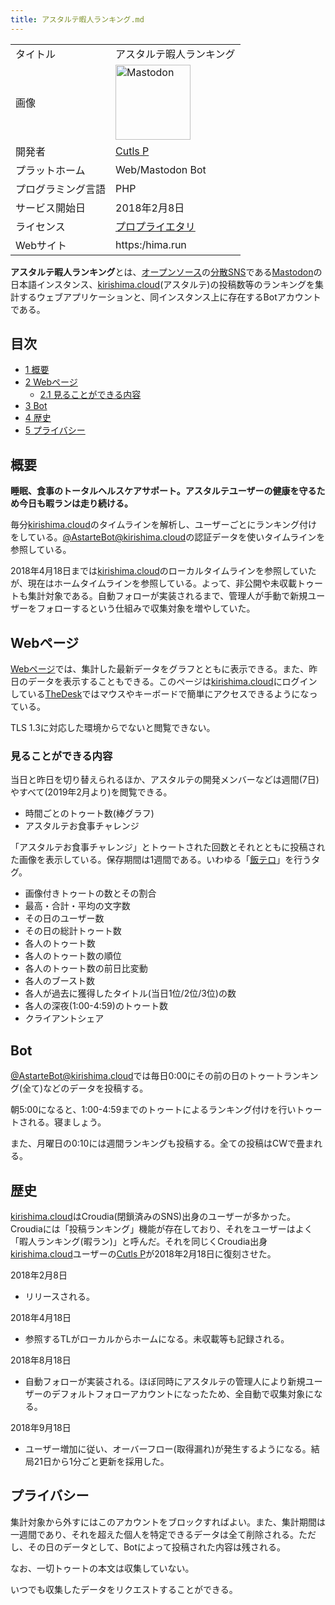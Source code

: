 ```yaml
---
title: アスタルテ暇人ランキング.md
---
```

<div>

|                    |                                                                                                                                                                                                                                                                                                        |
|--------------------|--------------------------------------------------------------------------------------------------------------------------------------------------------------------------------------------------------------------------------------------------------------------------------------------------------|
| タイトル           | アスタルテ暇人ランキング                                                                                                                                                                                                                                                                               |
| 画像               | [<img src="/images/thumb/0/00/Mastodon_logo.png/120px-Mastodon_logo.png" srcset="/images/thumb/0/00/Mastodon_logo.png/180px-Mastodon_logo.png 1.5x, /images/0/00/Mastodon_logo.png 2x" width="120" height="120" alt="Mastodon" />](/%E3%83%95%E3%82%A1%E3%82%A4%E3%83%AB:Mastodon_logo.png "Mastodon") |
| 開発者             | [Cutls P](/Cutls_P "Cutls P")                                                                                                                                                                                                                                                                          |
| プラットホーム     | Web/Mastodon Bot                                                                                                                                                                                                                                                                                       |
| プログラミング言語 | PHP                                                                                                                                                                                                                                                                                                    |
| サービス開始日     | 2018年2月8日                                                                                                                                                                                                                                                                                           |
| ライセンス         | [プロプライエタリ](/%E3%83%97%E3%83%AD%E3%83%97%E3%83%A9%E3%82%A4%E3%82%A8%E3%82%BF%E3%83%AA "プロプライエタリ")                                                                                                                                                                                       |
| Webサイト          | https:/hima.run                                                                                                                                                                                                                                                                                        |

  
**アスタルテ暇人ランキング**とは、[オープンソース](/%E3%82%AA%E3%83%BC%E3%83%97%E3%83%B3%E3%82%BD%E3%83%BC%E3%82%B9 "オープンソース")の[分散SNS](/%E5%88%86%E6%95%A3SNS "分散SNS")である[Mastodon](/Mastodon "Mastodon")の日本語インスタンス、[kirishima.cloud](/Kirishima.cloud "Kirishima.cloud")(アスタルテ)の投稿数等のランキングを集計するウェブアプリケーションと、同インスタンス上に存在するBotアカウントである。

<div>

<div lang="ja" dir="ltr">

## 目次

</div>

-   [1 概要](#.E6.A6.82.E8.A6.81)
-   [2 Webページ](#Web.E3.83.9A.E3.83.BC.E3.82.B8)
    -   [2.1 見ることができる内容](#.E8.A6.8B.E3.82.8B.E3.81.93.E3.81.A8.E3.81.8C.E3.81.A7.E3.81.8D.E3.82.8B.E5.86.85.E5.AE.B9)
-   [3 Bot](#Bot)
-   [4 歴史](#.E6.AD.B4.E5.8F.B2)
-   [5 プライバシー](#.E3.83.97.E3.83.A9.E3.82.A4.E3.83.90.E3.82.B7.E3.83.BC)

</div>

## 概要

**睡眠、食事のトータルヘルスケアサポート。アスタルテユーザーの健康を守るため今日も暇ランは走り続ける。**

毎分[kirishima.cloud](/Kirishima.cloud "Kirishima.cloud")のタイムラインを解析し、ユーザーごとにランキング付けをしている。<a href="https://kirishima.cloud/@AstarteBot" rel="nofollow">@AstarteBot@kirishima.cloud</a>の認証データを使いタイムラインを参照している。

2018年4月18日までは[kirishima.cloud](/Kirishima.cloud "Kirishima.cloud")のローカルタイムラインを参照していたが、現在はホームタイムラインを参照している。よって、非公開や未収載トゥートも集計対象である。自動フォローが実装されるまで、管理人が手動で新規ユーザーをフォローするという仕組みで収集対象を増やしていた。

## Webページ

<a href="https://hima.run" rel="nofollow">Webページ</a>では、集計した最新データをグラフとともに表示できる。また、昨日のデータを表示することもできる。このページは[kirishima.cloud](/Kirishima.cloud "Kirishima.cloud")にログインしている[TheDesk](/TheDesk "TheDesk")ではマウスやキーボードで簡単にアクセスできるようになっている。

TLS 1.3に対応した環境からでないと閲覧できない。

### 見ることができる内容

当日と昨日を切り替えられるほか、アスタルテの開発メンバーなどは週間(7日)やすべて(2019年2月より)を閲覧できる。

-   時間ごとのトゥート数(棒グラフ)
-   アスタルテお食事チャレンジ

「アスタルテお食事チャレンジ」とトゥートされた回数とそれとともに投稿された画像を表示している。保存期間は1週間である。いわゆる「[飯テロ](/%E9%A3%AF%E3%83%86%E3%83%AD "飯テロ")」を行うタグ。

-   画像付きトゥートの数とその割合
-   最高・合計・平均の文字数
-   その日のユーザー数
-   その日の総計トゥート数
-   各人のトゥート数
-   各人のトゥート数の順位
-   各人のトゥート数の前日比変動
-   各人のブースト数
-   各人が過去に獲得したタイトル(当日1位/2位/3位)の数
-   各人の深夜(1:00-4:59)のトゥート数
-   クライアントシェア

## Bot

<a href="https://kirishima.cloud/@AstarteBot" rel="nofollow">@AstarteBot@kirishima.cloud</a>では毎日0:00にその前の日のトゥートランキング(全て)などのデータを投稿する。

朝5:00になると、1:00-4:59までのトゥートによるランキング付けを行いトゥートされる。寝ましょう。

また、月曜日の0:10には週間ランキングも投稿する。全ての投稿はCWで畳まれる。

## 歴史

[kirishima.cloud](/Kirishima.cloud "Kirishima.cloud")はCroudia(閉鎖済みのSNS)出身のユーザーが多かった。Croudiaには「投稿ランキング」機能が存在しており、それをユーザーはよく「暇人ランキング(暇ラン)」と呼んだ。それを同じくCroudia出身[kirishima.cloud](/Kirishima.cloud "Kirishima.cloud")ユーザーの[Cutls P](/Cutls_P "Cutls P")が2018年2月18日に復刻させた。

2018年2月8日

-   リリースされる。

2018年4月18日

-   参照するTLがローカルからホームになる。未収載等も記録される。

2018年8月18日

-   自動フォローが実装される。ほぼ同時にアスタルテの管理人により新規ユーザーのデフォルトフォローアカウントになったため、全自動で収集対象になる。

2018年9月18日

-   ユーザー増加に従い、オーバーフロー(取得漏れ)が発生するようになる。結局21日から1分ごと更新を採用した。

## プライバシー

集計対象から外すにはこのアカウントをブロックすればよい。また、集計期間は一週間であり、それを超えた個人を特定できるデータは全て削除される。ただし、その日のデータとして、Botによって投稿された内容は残される。

なお、一切トゥートの本文は収集していない。

いつでも収集したデータをリクエストすることができる。

</div>
